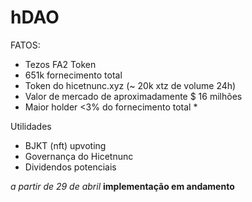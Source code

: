 # hDAO

FATOS:
* Tezos FA2 Token
* 651k fornecimento total
* Token do hicetnunc.xyz (~ 20k xtz de volume 24h)
* Valor de mercado de aproximadamente $ 16 milhões
* Maior holder <3% do fornecimento total *

Utilidades
* BJKT (nft) upvoting
* Governança do Hicetnunc
* Dividendos potenciais

_a partir de 29 de abril_
**implementação em andamento**